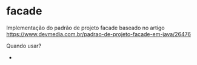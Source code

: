 # facade

Implementação do padrão de projeto facade baseado no artigo https://www.devmedia.com.br/padrao-de-projeto-facade-em-java/26476

Quando usar?

- 